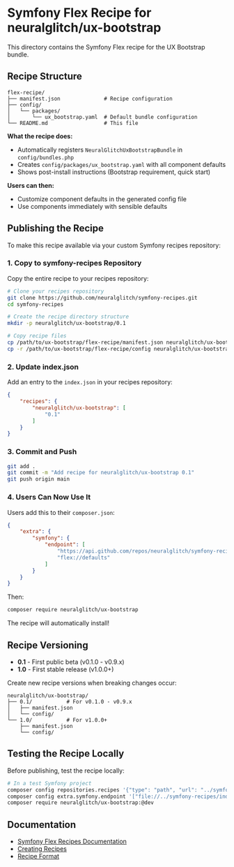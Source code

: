 # Symfony Flex Recipe for neuralglitch/ux-bootstrap

This directory contains the Symfony Flex recipe for the UX Bootstrap bundle.

## Recipe Structure

```
flex-recipe/
├── manifest.json              # Recipe configuration
├── config/
│   └── packages/
│       └── ux_bootstrap.yaml  # Default bundle configuration
└── README.md                  # This file
```

**What the recipe does:**
- Automatically registers `NeuralGlitchUxBootstrapBundle` in `config/bundles.php`
- Creates `config/packages/ux_bootstrap.yaml` with all component defaults
- Shows post-install instructions (Bootstrap requirement, quick start)

**Users can then:**
- Customize component defaults in the generated config file
- Use components immediately with sensible defaults

## Publishing the Recipe

To make this recipe available via your custom Symfony recipes repository:

### 1. Copy to symfony-recipes Repository

Copy the entire recipe to your recipes repository:

```bash
# Clone your recipes repository
git clone https://github.com/neuralglitch/symfony-recipes.git
cd symfony-recipes

# Create the recipe directory structure
mkdir -p neuralglitch/ux-bootstrap/0.1

# Copy recipe files
cp /path/to/ux-bootstrap/flex-recipe/manifest.json neuralglitch/ux-bootstrap/0.1/
cp -r /path/to/ux-bootstrap/flex-recipe/config neuralglitch/ux-bootstrap/0.1/
```

### 2. Update index.json

Add an entry to the `index.json` in your recipes repository:

```json
{
    "recipes": {
        "neuralglitch/ux-bootstrap": [
            "0.1"
        ]
    }
}
```

### 3. Commit and Push

```bash
git add .
git commit -m "Add recipe for neuralglitch/ux-bootstrap 0.1"
git push origin main
```

### 4. Users Can Now Use It

Users add this to their `composer.json`:

```json
{
    "extra": {
        "symfony": {
            "endpoint": [
                "https://api.github.com/repos/neuralglitch/symfony-recipes/contents/index.json",
                "flex://defaults"
            ]
        }
    }
}
```

Then:

```bash
composer require neuralglitch/ux-bootstrap
```

The recipe will automatically install!

## Recipe Versioning

- **0.1** - First public beta (v0.1.0 - v0.9.x)
- **1.0** - First stable release (v1.0.0+)

Create new recipe versions when breaking changes occur:

```
neuralglitch/ux-bootstrap/
├── 0.1/           # For v0.1.0 - v0.9.x
│   ├── manifest.json
│   └── config/
└── 1.0/           # For v1.0.0+
    ├── manifest.json
    └── config/
```

## Testing the Recipe Locally

Before publishing, test the recipe locally:

```bash
# In a test Symfony project
composer config repositories.recipes '{"type": "path", "url": "../symfony-recipes"}'
composer config extra.symfony.endpoint '["file://../symfony-recipes/index.json", "flex://defaults"]'
composer require neuralglitch/ux-bootstrap:@dev
```

## Documentation

- [Symfony Flex Recipes Documentation](https://github.com/symfony/recipes)
- [Creating Recipes](https://github.com/symfony/recipes/blob/master/CONTRIBUTING.md)
- [Recipe Format](https://github.com/symfony/flex/blob/main/doc/recipes.rst)

